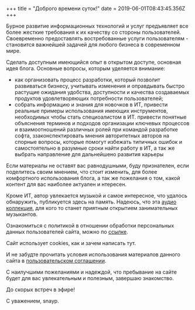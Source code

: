 +++
title = "Доброго времени суток!"
date = 2019-06-01T08:43:45.356Z
+++

Бурное развитие информационных технологий и услуг предъявляет все более жесткие требования к их качеству со стороны пользователей. Своевременно предоставлять востребованные услуги пользователям - становится важнейшей задачей для любого бизнеса в современном мире. 

Сделать доступным имеющийся опыт в открытом доступе, основная идея блога. Основные вопросы, которым уделяется внимание:

* как организовать процесс разработки, который позволит развиваться бизнесу, учитывать изменения и оправдывать быстро растущие ожидания удобства, доступности и качества создаваемых продуктов удовлетворяющих потребности пользователей;
* собрать информацию и знания для новочков в ИТ, привести реальные примеры использования имеющих инструментов, необходимых чтобы стать специоалистом в ИТ. привести понятные объяснения терминов и подходов организации ключевых процессов и взаимоотношений различных ролей при командой разработке софта, ззаконспектировать мнения авторитетных авторов на спорные вопросы, которые помогут избежать типичных ошибок и самостоятельно в разумные сроки найти работу в ИТ, а так же выбрать направление для дальнейшено развития карьеры

Если материалы не оставят вас равнодушными, буду признателен, если поделитесь своим мнением, что стоит изменить, для более комфортного использования блога, а так же пожелания о том, какой контент для вас наиболее актуален и нтересен.

Кроме ИТ, автор увлекается музыкой и самое интересное, что удалось обнаружить, публикуется здесь на память. Надеюсь, что эта [аудио коллекция](/категория/музыка/), для кого то станет приятным открытием занимательных музыкантов.

Ознакомиться с политикой в отношении обработки персональных данных пользователей сайта, можно по [ссылке](/конфиденциальность/).

Сайт использует cookies, как и зачем написать тут.

И не забудте прочитать условия использования материалов данного сайта в [пользовательском соглашении](/пользовательское-соглашение/).

С наилучшими пожеланиями и надеждой, что пребывание на сайте будет для вас увлекательным и полезным, завершаю знакомство.

До скорых встреч в эфире!

С уважением, snayp.
